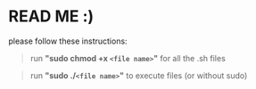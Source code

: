 # READ ME :)
please follow these instructions:
>run __"sudo chmod +x ```<file name>```"__ for all the .sh files

>run __"sudo ./```<file name>```"__ to execute files (or without sudo)
